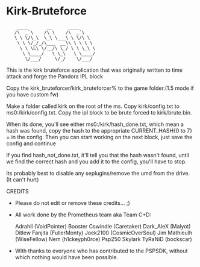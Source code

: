 # Kirk-Bruteforce

        ____       __      ____
       /\  _`\    /\ \    /\  _`\
       \ \ \/\_\  \_\ \___\ \ \/\ \
        \ \ \/_/_/\___  __\\ \ \ \ \
         \ \ \L\ \/__/\ \_/ \ \ \_\ \
          \ \____/   \ \_\   \ \____/
           \/___/     \/_/    \/___/


This is the kirk bruteforce application that was originally written to time attack and forge the Pandora IPL block

Copy the kirk_bruteforcer/kirk_bruteforcer% to the game folder.(1.5 mode if you have custom fw)

Make a folder called kirk on the root of the ms. Copy kirk/config.txt to
ms0:/kirk/config.txt. Copy the ipl block to be brute forced to kirk/brute.bin.

When its done, you'll see either ms0:/kirk/hash_done.txt, which mean a hash was
found, copy the hash to the appropriate CURRENT_HASH{0 to 7} = in the config.
Then you can start working on the next block, just save the config and continue

If you find hash_not_done.txt, it'll tell you that the hash wasn't found, until
we find the correct hash and you add it to the config, you'll have to stop.


Its probably best to disable any seplugins/remove the umd from the drive. (It can't hurt)

CREDITS
- Please do not edit or remove these credits... ;)
- All work done by the Prometheus team aka Team C+D:

  Adrahil (VoidPointer)
  Booster
  Cswindle (Caretaker)
  Dark_AleX (Malyot)
  Ditlew
  Fanjita (FullerMonty)
  Joek2100 (CosmicOverSoul)
  Jim
  Mathieulh (WiseFellow)
  Nem (h1ckeyph0rce)
  Psp250
  Skylark
  TyRaNiD (bockscar)

- With thanks to everyone who has contributed to the PSPSDK, without which
  nothing would have been possible.